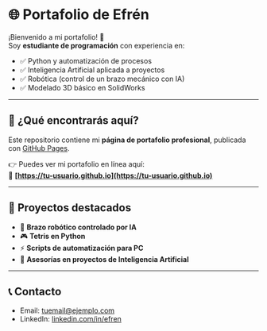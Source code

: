 # 🌐 Portafolio de Efrén

¡Bienvenido a mi portafolio! 🚀  
Soy **estudiante de programación** con experiencia en:

- ✅ Python y automatización de procesos
- ✅ Inteligencia Artificial aplicada a proyectos
- ✅ Robótica (control de un brazo mecánico con IA)
- ✅ Modelado 3D básico en SolidWorks

---

## 📂 ¿Qué encontrarás aquí?
Este repositorio contiene mi **página de portafolio profesional**, publicada con [GitHub Pages](https://pages.github.com).

👉 Puedes ver mi portafolio en línea aquí:  
🔗 **[https://tu-usuario.github.io](https://tu-usuario.github.io)**

---

## 🚀 Proyectos destacados
- 🤖 **Brazo robótico controlado por IA**
- 🎮 **Tetris en Python**
- ⚡ **Scripts de automatización para PC**
- 🧠 **Asesorías en proyectos de Inteligencia Artificial**

---

## 📞 Contacto
- Email: tuemail@ejemplo.com  
- LinkedIn: [linkedin.com/in/efren](#)  
